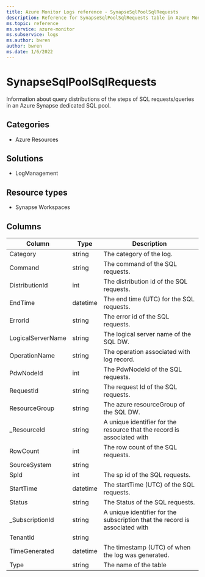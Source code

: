```yaml
---
title: Azure Monitor Logs reference - SynapseSqlPoolSqlRequests
description: Reference for SynapseSqlPoolSqlRequests table in Azure Monitor Logs.
ms.topic: reference
ms.service: azure-monitor
ms.subservice: logs
ms.author: bwren
author: bwren
ms.date: 1/6/2022
---
```


# SynapseSqlPoolSqlRequests

 Information about query distributions of the steps of SQL requests/queries in an Azure Synapse dedicated SQL pool.

## Categories

- Azure Resources
## Solutions

- LogManagement
## Resource types

- Synapse Workspaces




## Columns

| Column | Type | Description |
| --- | --- | --- |
| Category | string | The category of the log. |
| Command | string | The command of the SQL requests. |
| DistributionId | int | The distribution id of the SQL requests. |
| EndTime | datetime | The end time (UTC) for the SQL requests. |
| ErrorId | string | The error id of the SQL requests. |
| LogicalServerName | string | The logical server name of the SQL DW. |
| OperationName | string | The operation associated with log record. |
| PdwNodeId | int | The PdwNodeId of the SQL requests. |
| RequestId | string | The request Id of the SQL requests. |
| ResourceGroup | string | The azure resourceGroup of the SQL DW. |
| _ResourceId | string | A unique identifier for the resource that the record is associated with |
| RowCount | int | The row count of the SQL requests. |
| SourceSystem | string |  |
| SpId | int | The sp id of the SQL requests. |
| StartTime | datetime | The startTime (UTC) of the SQL requests. |
| Status | string | The Status of the SQL requests. |
| _SubscriptionId | string | A unique identifier for the subscription that the record is associated with |
| TenantId | string |  |
| TimeGenerated | datetime | The timestamp (UTC) of when the log was generated. |
| Type | string | The name of the table |
